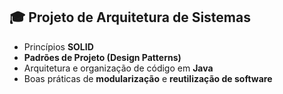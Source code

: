 ## 🎓 Projeto de Arquitetura de Sistemas

- Princípios **SOLID**
- **Padrões de Projeto (Design Patterns)**
- Arquitetura e organização de código em **Java**
- Boas práticas de **modularização** e **reutilização de software**
